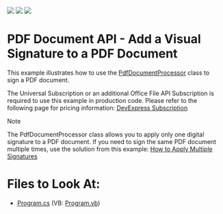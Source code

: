 <!-- default badges list -->
![](https://img.shields.io/endpoint?url=https://codecentral.devexpress.com/api/v1/VersionRange/128595251/18.2.2%2B)
[![](https://img.shields.io/badge/Open_in_DevExpress_Support_Center-FF7200?style=flat-square&logo=DevExpress&logoColor=white)](https://supportcenter.devexpress.com/ticket/details/T243905)
[![](https://img.shields.io/badge/📖_How_to_use_DevExpress_Examples-e9f6fc?style=flat-square)](https://docs.devexpress.com/GeneralInformation/403183)
<!-- default badges end -->

# PDF Document API - Add a Visual Signature to a PDF Document

This example illustrates how to use the [PdfDocumentProcessor](https://docs.devexpress.com/OfficeFileAPI/DevExpress.Pdf.PdfDocumentProcessor) class to sign a PDF document.

The Universal Subscription or an additional Office File API Subscription is required to use this example in production code. Please refer to the following page for pricing information: [DevExpress Subscription](https://www.devexpress.com/Subscriptions/)

> [!NOTE]
> The PdfDocumentProcessor class allows you to apply only one digital signature to a PDF document. If you need to sign the same PDF document multiple times, use the solution from this example: [How to Apply Multiple Signatures](https://github.com/DevExpress-Examples/pdf-document-api-multiple-signatures)

# Files to Look At:

- [Program.cs](./CS/PDFSignature/Program.cs) (VB: [Program.vb](./VB/PDFSignature/Program.vb))
